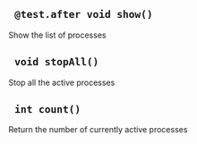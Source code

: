 ## ` @test.after void show()`
Show the list of processes

## ` void stopAll()`
Stop all the active processes

## ` int count()`
Return the number of currently active processes


